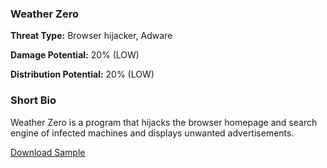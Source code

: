 ### **Weather Zero**

**Threat Type:** Browser hijacker, Adware




**Damage Potential:** 20% (LOW)

**Distribution Potential:** 20% (LOW)


### **Short Bio**
Weather Zero is a program that hijacks the browser homepage and search engine of infected machines and displays unwanted advertisements.

[Download Sample](https://mega.nz/file/oGUWxIBS#rmMZe_LUj-l9pMbouJday7GNgjWg3ZwsD8tQTDD5KIg)

